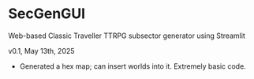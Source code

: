 # SecGenGUI
Web-based Classic Traveller TTRPG subsector generator using Streamlit

v0.1, May 13th, 2025
- Generated a hex map; can insert worlds into it. Extremely basic code.
